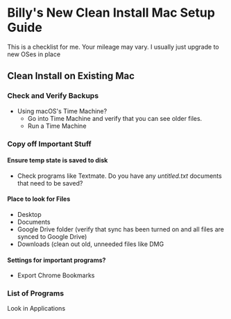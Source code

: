 # Billy's New Clean Install Mac Setup Guide

This is a checklist for me. Your mileage may vary. I usually just upgrade to new OSes in place





## Clean Install on Existing Mac

### Check and Verify Backups

- Using macOS's Time Machine?
	- Go into Time Machine and verify that you can see older files.
	- Run a Time Machine 

### Copy off Important Stuff

#### Ensure temp state is saved to disk

- Check programs like Textmate. Do you have any *untitled.txt* documents that need to be saved?

#### Place to look for Files

- Desktop
- Documents
- Google Drive folder (verify that sync has been turned on and all files are synced to Google Drive)
- Downloads (clean out old, unneeded files like DMG

#### Settings for important programs?

- Export Chrome Bookmarks

### List of Programs

Look in Applications 





